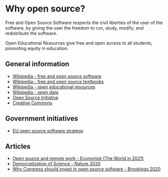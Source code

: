 # Why open source?

Free and Open Source Software respects the civil liberties of the user of the
software, by giving the user the freedom to run, study, modify, and
redistribute the software.

Open Educational Resources give free and open access to all students, promoting
equity in education.


## General information

- [Wikipedia - free and open source software](https://en.wikipedia.org/wiki/Free_and_open-source_software)
- [Wikipedia - free and open source textbooks](http://iae-pedia.org/Open_Source_Textbooks) 
- [Wikipedia - open educational resources](https://en.wikipedia.org/wiki/Open_educational_resources)
- [Wikipedia - open data](https://en.wikipedia.org/wiki/Open_data) 
- [Open Source Initiative](https://opensource.org/)
- [Creative Commons](https://creativecommons.org/)

## Government initiatives

- [EU open source software strategy](https://ec.europa.eu/info/departments/informatics/open-source-software-strategy_en)

## Articles

- [Open source and remote work - Economist (The World in 2021)](https://www.economist.com/the-world-ahead/2020/11/17/at-software-firms-many-people-already-worked-from-home)
- [Democratization of Science - Nature 2020](https://www.nature.com/articles/d41586-020-03193-5)
- [Why Congress should invest in open source software - Brookings 2020](https://www.brookings.edu/techstream/why-congress-should-invest-in-open-source-software/)


 




